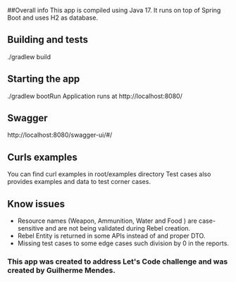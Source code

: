 ##Overall info
This app is compiled using Java 17. It runs on top of Spring Boot and uses H2 as database.

## Building and tests
./gradlew build

## Starting the app 
./gradlew bootRun
Application runs at http://localhost:8080/

## Swagger
http://localhost:8080/swagger-ui/#/

## Curls examples
You can find curl examples in root/examples directory
Test cases also provides examples and data to test corner cases.

## Know issues
- Resource names (Weapon, Ammunition, Water and Food ) are case-sensitive and are not being validated
during Rebel creation.
- Rebel Entity is returned in some APIs instead of and proper DTO.
- Missing test cases to some edge cases such division by 0 in the reports.

### This app was created to address Let's Code challenge and was created by Guilherme Mendes.